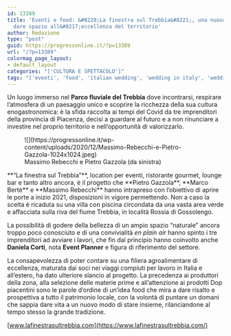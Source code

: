 ```yaml
---
id: 13389
title: 'Eventi e food: &#8220;La finestra sul Trebbia&#8221;, una nuova location per
  dare spazio all&#8217;eccellenza del territorio'
author: Redazione
type: "post"
guid: https://progressonline.it/?p=13389
url: "/?p=13389"
colormag_page_layout:
- default_layout
categories: "['CULTURA E SPETTACOLO']"
tags: "['eventi', 'food', 'italian wedding', 'wedding in italy', 'wedding planner']"
---
```


Un luogo immerso nel **Parco fluviale del Trebbia** dove incontrarsi, respirare l’atmosfera di un paesaggio unico e scoprire la ricchezza della sua cultura enogastronomica: è la sfida raccolta ai tempi del Covid da tre imprenditori della provincia di Piacenza, decisi a guardare al futuro e a non rinunciare a investire nel proprio territorio e nell’opportunità di valorizzarlo.

<div class="wp-block-image"><figure class="alignleft size-large is-resized">![](https://progressonline.it/wp-content/uploads/2020/12/Massimo-Rebecchi-e-Pietro-Gazzola-1024x1024.jpeg)<figcaption> Massimo Rebecchi e Pietro Gazzola (da sinistra) </figcaption></figure></div>**“La finestra sul Trebbia”**, location per eventi, ristorante gourmet, lounge bar e tanto altro ancora, è il progetto che **Pietro Gazzola**, **Marco Bertè** e **Massimo Rebecchi** hanno intrapreso con l’obiettivo di aprire le porte a inizio 2021, disposizioni in vigore permettendo. Non a caso la scelta è ricaduta su una villa con piscina circondata da una vasta area verde e affacciata sulla riva del fiume Trebbia, in località Rossia di Gossolengo.

La possibilità di godere della bellezza di un ampio spazio “naturale” ancora troppo poco conosciuto e di una convivialità *en plain air* hanno spinto i tre imprenditori ad avviare i lavori, che fin dal principio hanno coinvolto anche **Daniela Corti**, nota **Event Planner** e figura di riferimento del settore.

La consapevolezza di poter contare su una filiera agroalimentare di eccellenza, maturata dai soci nei viaggi compiuti per lavoro in Italia e all’estero, ha dato ulteriore slancio al progetto. La precedenza ai produttori della zona, alla selezione delle materie prime e all’attenzione ai prodotti Dop piacentini sono le parole d’ordine di un’idea food che mira a dare risalto e prospettiva a tutto il patrimonio locale, con la volontà di puntare un domani che sappia dare vita a un nuovo modo di stare insieme, rilanciandone al tempo stesso la grande tradizione.

[www.lafinestrasultrebbia.com](https://www.lafinestrasultrebbia.com/)